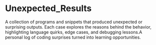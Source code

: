 # Unexpected_Results
A collection of programs and snippets that produced unexpected or surprising outputs. Each case explores the reasons behind the behavior, highlighting language quirks, edge cases, and debugging lessons.A personal log of coding surprises turned into learning opportunities.
